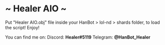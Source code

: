 # ~ Healer AIO ~
Put "Healer AIO.obj" file inside your HanBot > lol-nd > shards folder, to load the script! Enjoy!


You can find me on:
Discord: **Healer#5119**
Telegram: **@HanBot_Healer**
